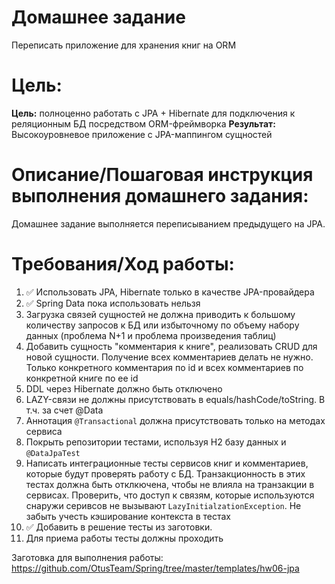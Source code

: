 # Домашнее задание

Переписать приложение для хранения книг на ORM

# Цель:

**Цель:** полноценно работать с JPA + Hibernate для подключения к реляционным БД посредством ORM-фреймворка
**Результат:** Высокоуровневое приложение с JPA-маппингом сущностей

# Описание/Пошаговая инструкция выполнения домашнего задания:

Домашнее задание выполняется переписыванием предыдущего на JPA.

# Требования/Ход работы:

1. ✅ Использовать JPA, Hibernate только в качестве JPA-провайдера
2. ✅ Spring Data пока использовать нельзя
3. Загрузка связей сущностей не должна приводить к большому количеству запросов к БД или избыточному по объему набору
   данных (проблема N+1 и проблема произведения таблиц)
4. Добавить сущность "комментария к книге", реализовать CRUD для новой сущности. Получение всех комментариев делать не
   нужно. Только конкретного комментария по id и всех комментариев по конкретной книге по ее id
5. DDL через Hibernate должно быть отключено
6. LAZY-связи не должны присутствовать в equals/hashCode/toString. В т.ч. за счет @Data
7. Аннотация `@Transactional` должна присутствовать только на методах сервиса
8. Покрыть репозитории тестами, используя H2 базу данных и `@DataJpaTest`
9. Написать интеграционные тесты сервисов книг и комментариев, которые будут проверять работу с БД. Транзакционность в
   этих тестах должна быть отклкючена, чтобы не влияла на транзакции в сервисах. Проверить, что доступ к связям, которые
   используются снаружи серивсов не вызывают `LazyInitialzationException`. Не забыть учесть кэширование контекста в
   тестах
10. ✅ Добавить в решение тесты из заготовки.
11. Для приема работы тесты должны проходить

Заготовка для выполнения работы: https://github.com/OtusTeam/Spring/tree/master/templates/hw06-jpa
